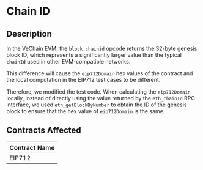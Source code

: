 # Chain ID

## Description

In the VeChain EVM, the `block.chainid` opcode returns the 32-byte genesis block ID, which represents a significantly larger value than the typical `chainId` used in other EVM-compatible networks.

This difference will cause the `eip712Domain` hex values of the contract and the local computation in the EIP712 test cases to be different.

Therefore, we modified the test code. When calculating the `eip712Domain` locally, instead of directly using the value returned by the `eth_chainId` RPC interface, we used `eth_getBlockByNumber` to obtain the ID of the genesis block to ensure that the hex value of `eip712Domain` is the same.

## Contracts Affected

| Contract Name                  |
|--------------------------------|
| EIP712                         |